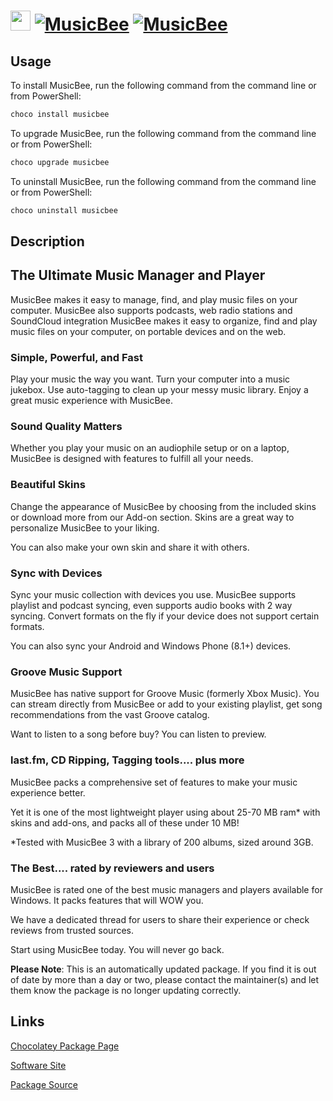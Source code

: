 ﻿# <img src="https://cdn.jsdelivr.net/gh/mkevenaar/chocolatey-packages@774466a53c0152fcdb457d21654663bf2eff9e04/icons/musicbee.png" width="32" height="32"/> [![MusicBee](https://img.shields.io/chocolatey/v/musicbee.svg?label=MusicBee)](https://community.chocolatey.org/packages/musicbee) [![MusicBee](https://img.shields.io/chocolatey/dt/musicbee.svg)](https://community.chocolatey.org/packages/musicbee)

## Usage

To install MusicBee, run the following command from the command line or from PowerShell:

```powershell
choco install musicbee
```

To upgrade MusicBee, run the following command from the command line or from PowerShell:

```powershell
choco upgrade musicbee
```

To uninstall MusicBee, run the following command from the command line or from PowerShell:

```powershell
choco uninstall musicbee
```

## Description

## The Ultimate Music Manager and Player

MusicBee makes it easy to manage, find, and play music files on your computer. MusicBee also supports podcasts, web radio stations and SoundCloud integration
MusicBee makes it easy to organize, find and play music files on your computer, on portable devices and on the web.

### Simple, Powerful, and Fast

Play your music the way you want. Turn your computer into a music jukebox. Use auto-tagging to clean up your messy music library. Enjoy a great music experience with MusicBee.

### Sound Quality Matters

Whether you play your music on an audiophile setup or on a laptop, MusicBee is designed with features to fulfill all your needs.

### Beautiful Skins

Change the appearance of MusicBee by choosing from the included skins or download more from our Add-on section.
Skins are a great way to personalize MusicBee to your liking.

You can also make your own skin and share it with others.

### Sync with Devices

Sync your music collection with devices you use. MusicBee supports playlist and podcast syncing, even supports audio books with 2 way syncing.
Convert formats on the fly if your device does not support certain formats.

You can also sync your Android and Windows Phone (8.1+) devices.

### Groove Music Support

MusicBee has native support for Groove Music (formerly Xbox Music). You can stream directly from MusicBee or add to your existing playlist, get song recommendations from the vast Groove catalog.

Want to listen to a song before buy? You can listen to preview.

### last.fm, CD Ripping, Tagging tools.... plus more

MusicBee packs a comprehensive set of features to make your music experience better.

Yet it is one of the most lightweight player using about 25-70 MB ram* with skins and add-ons, and packs all of these under 10 MB!

*Tested with MusicBee 3 with a library of 200 albums, sized around 3GB.

### The Best.... rated by reviewers and users

MusicBee is rated one of the best music managers and players available for Windows. It packs features that will WOW you.

We have a dedicated thread for users to share their experience or check reviews from trusted sources.

Start using MusicBee today. You will never go back.

**Please Note**: This is an automatically updated package. If you find it is
out of date by more than a day or two, please contact the maintainer(s) and
let them know the package is no longer updating correctly.


## Links

[Chocolatey Package Page](https://community.chocolatey.org/packages/musicbee)

[Software Site](http://getmusicbee.com/)

[Package Source](https://github.com/mkevenaar/chocolatey-packages/tree/master/automatic/musicbee)

